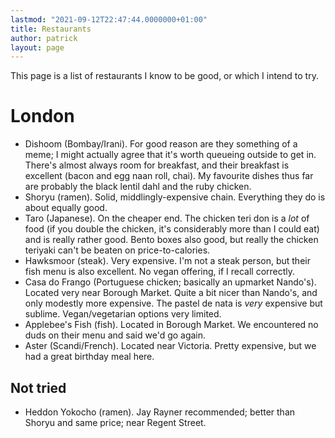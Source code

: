 ```yaml
---
lastmod: "2021-09-12T22:47:44.0000000+01:00"
title: Restaurants
author: patrick
layout: page
---
```


This page is a list of restaurants I know to be good, or which I intend to try.

# London

* Dishoom (Bombay/Irani). For good reason are they something of a meme; I might actually agree that it's worth queueing outside to get in. There's almost always room for breakfast, and their breakfast is excellent (bacon and egg naan roll, chai). My favourite dishes thus far are probably the black lentil dahl and the ruby chicken.
* Shoryu (ramen). Solid, middlingly-expensive chain. Everything they do is about equally good.
* Taro (Japanese). On the cheaper end. The chicken teri don is a *lot* of food (if you double the chicken, it's considerably more than I could eat) and is really rather good. Bento boxes also good, but really the chicken teriyaki can't be beaten on price-to-calories.
* Hawksmoor (steak). Very expensive. I'm not a steak person, but their fish menu is also excellent. No vegan offering, if I recall correctly.
* Casa do Frango (Portuguese chicken; basically an upmarket Nando's). Located very near Borough Market. Quite a bit nicer than Nando's, and only modestly more expensive. The pastel de nata is *very* expensive but sublime. Vegan/vegetarian options very limited.
* Applebee's Fish (fish). Located in Borough Market. We encountered no duds on their menu and said we'd go again.
* Aster (Scandi/French). Located near Victoria. Pretty expensive, but we had a great birthday meal here.

## Not tried

* Heddon Yokocho (ramen). Jay Rayner recommended; better than Shoryu and same price; near Regent Street.
